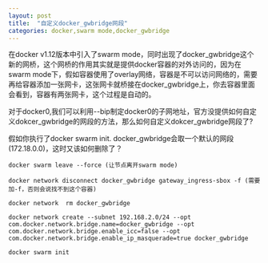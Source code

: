 ```yaml
---
layout: post 
title:  "自定义docker_gwbridge网段"
categories: docker,swarm mode,docker_gwbridge
---
```



在docker v1.12版本中引入了swarm mode，同时出现了docker_gwbridge这个新的网桥，这个网桥的作用其实就是提供docker容器的对外访问的，因为在swarm mode下，假如容器使用了overlay网络，容器是不可以访问网络的，需要再给容器添加一张网卡，这张网卡就桥接在docker_gwbridge上，你去容器里面会看到，容器有两张网卡，这个过程是自动的。

对于docker0,我们可以利用--bip制定docker0的子网地址，官方没提供如何自定义dokcer_gwbridge的网段的方法，那么如何自定义dokcer_gwbridge网段了?

假如你执行了docker swarm init. docker_gwbridge会取一个默认的网段(172.18.0.0)，这时又该如何删除了？

```
docker swarm leave --force (让节点离开swarm mode)

docker network disconnect docker_gwbridge gateway_ingress-sbox -f (需要加-f，否则会说找不到这个容器)

docker network  rm docker_gwbridge

docker network create --subnet 192.168.2.0/24 --opt com.docker.network.bridge.name=docker_gwbridge --opt com.docker.network.bridge.enable_icc=false --opt com.docker.network.bridge.enable_ip_masquerade=true docker_gwbridge

docker swarm init
```


